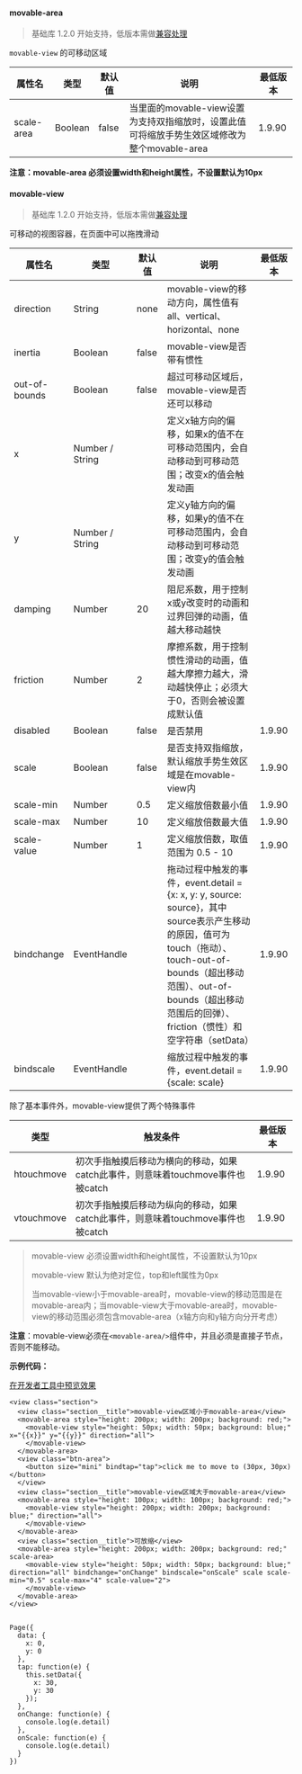 #### movable-area

> 基础库 1.2.0 开始支持，低版本需做[兼容处理](https://mp.weixin.qq.com/debug/wxadoc/dev/framework/compatibility.html)

`movable-view` 的可移动区域

  属性名       |  类型      |  默认值  |  说明                                                         |  最低版本 
---------------|------------|----------|---------------------------------------------------------------|-----------
  scale-area   |  Boolean   |  false   |当里面的movable-view设置为支持双指缩放时，设置此值可将缩放手势生效区域修改为整个movable-area|  1.9.90   

**注意：movable-area 必须设置width和height属性，不设置默认为10px**

#### movable-view

> 基础库 1.2.0 开始支持，低版本需做[兼容处理](https://mp.weixin.qq.com/debug/wxadoc/dev/framework/compatibility.html)

可移动的视图容器，在页面中可以拖拽滑动

  属性名          |  类型              |  默认值  |  说明                                                                                                                                                                     |  最低版本 
------------------|--------------------|----------|---------------------------------------------------------------------------------------------------------------------------------------------------------------------------|-----------
  direction       |  String            |  none    |  movable-view的移动方向，属性值有all、vertical、horizontal、none                                                                                                          |           
  inertia         |  Boolean           |  false   |  movable-view是否带有惯性                                                                                                                                                 |           
  out-of-bounds   |  Boolean           |  false   |  超过可移动区域后，movable-view是否还可以移动                                                                                                                             |           
  x               |  Number / String   |          |  定义x轴方向的偏移，如果x的值不在可移动范围内，会自动移动到可移动范围；改变x的值会触发动画                                                                                |           
  y               |  Number / String   |          |  定义y轴方向的偏移，如果y的值不在可移动范围内，会自动移动到可移动范围；改变y的值会触发动画                                                                                |           
  damping         |  Number            |  20      |  阻尼系数，用于控制x或y改变时的动画和过界回弹的动画，值越大移动越快                                                                                                       |           
  friction        |  Number            |  2       |  摩擦系数，用于控制惯性滑动的动画，值越大摩擦力越大，滑动越快停止；必须大于0，否则会被设置成默认值                                                                        |           
  disabled        |  Boolean           |  false   |  是否禁用                                                                                                                                                                 |  1.9.90   
  scale           |  Boolean           |  false   |  是否支持双指缩放，默认缩放手势生效区域是在movable-view内                                                                                                                 |  1.9.90   
  scale-min       |  Number            |  0.5     |  定义缩放倍数最小值                                                                                                                                                       |  1.9.90   
  scale-max       |  Number            |  10      |  定义缩放倍数最大值                                                                                                                                                       |  1.9.90   
  scale-value     |  Number            |  1       |  定义缩放倍数，取值范围为 0.5 - 10                                                                                                                                        |  1.9.90   
  bindchange      |  EventHandle       |          |拖动过程中触发的事件，event.detail = {x: x, y: y, source: source}，其中source表示产生移动的原因，值可为touch（拖动）、touch-out-of-bounds（超出移动范围）、out-of-bounds（超出移动范围后的回弹）、friction（惯性）和空字符串（setData）|  1.9.90   
  bindscale       |  EventHandle       |          |  缩放过程中触发的事件，event.detail = {scale: scale}                                                                                                                      |  1.9.90   

除了基本事件外，movable-view提供了两个特殊事件

  类型         |  触发条件                                            |  最低版本 
---------------|------------------------------------------------------|-----------
  htouchmove   |初次手指触摸后移动为横向的移动，如果catch此事件，则意味着touchmove事件也被catch|  1.9.90   
  vtouchmove   |初次手指触摸后移动为纵向的移动，如果catch此事件，则意味着touchmove事件也被catch|  1.9.90   

> movable-view 必须设置width和height属性，不设置默认为10px
> 
> movable-view 默认为绝对定位，top和left属性为0px
> 
> 当movable-view小于movable-area时，movable-view的移动范围是在movable-area内；当movable-view大于movable-area时，movable-view的移动范围必须包含movable-area（x轴方向和y轴方向分开考虑）

**注意**：movable-view必须在`<movable-area/>`组件中，并且必须是直接子节点，否则不能移动。

**示例代码：**

[在开发者工具中预览效果](wechatide://minicode/7QWXwimf6PYG)

    <view class="section">
      <view class="section__title">movable-view区域小于movable-area</view>
      <movable-area style="height: 200px; width: 200px; background: red;">
        <movable-view style="height: 50px; width: 50px; background: blue;" x="{{x}}" y="{{y}}" direction="all">
        </movable-view>
      </movable-area>
      <view class="btn-area">
        <button size="mini" bindtap="tap">click me to move to (30px, 30px)</button>
      </view>
      <view class="section__title">movable-view区域大于movable-area</view>
      <movable-area style="height: 100px; width: 100px; background: red;">
        <movable-view style="height: 200px; width: 200px; background: blue;" direction="all">
        </movable-view>
      </movable-area>
      <view class="section__title">可放缩</view>
      <movable-area style="height: 200px; width: 200px; background: red;" scale-area>
        <movable-view style="height: 50px; width: 50px; background: blue;" direction="all" bindchange="onChange" bindscale="onScale" scale scale-min="0.5" scale-max="4" scale-value="2">
        </movable-view>
      </movable-area>
    </view>
    

    Page({
      data: {
        x: 0,
        y: 0
      },
      tap: function(e) {
        this.setData({
          x: 30,
          y: 30
        });
      },
      onChange: function(e) {
        console.log(e.detail)
      },
      onScale: function(e) {
        console.log(e.detail)
      }
    })
